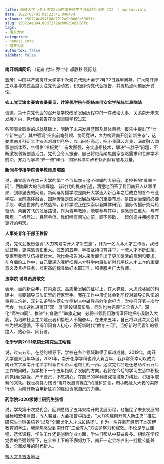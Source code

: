 ```yaml
---
title: 南开大学->第十次党代会在南开师生中引起热烈反响（二） | nankai.info
date: 2022-03-03 01:22:41.040474
urlname: e50724e894108d7272a9b00d8e5063fc
slug: e50724e894108d7272a9b00d8e5063fc
tags: 
- 南开大学
categories:
- nankai.info
- 南开大学
authorbox: false
sidebar: false
---
```

**南开新闻网讯** （记者 付坤 乔仁铭 郝静秋 聂际慈

蓝芳）中国共产党南开大学第十次党员代表大会于2月22日胜利闭幕。广大南开师生以各种方式高度关注党代会动态，积极评价党代会报告，并就热点问题展开讨论。

**农工党天津市委会市委委员、计算机学院与网络空间安全学院院长袁晓洁**

谈道，第十次党代会的召开是学校改革发展历程中的一件政治大事，关系南开未来发展方向，党代会报告在全面回顾学校过去
<!--more-->
各项事业取得的成就基础上，明确了未来发展蓝图及具体目标。报告中提出了“七个新生态”，其中强调“突出前瞻引领、协同竞进，大力构建南开创新新生态”，这要求南开科研工作者面对激烈竞争，应当目标高远，把小我融入大我，深度融入国家创新体系，坐得住“冷板凳”，奋发图强，夯实底层技术，解决“卡脖子”问题，不断激发创新创造活力。党代会令人振奋，自己将继续聚焦国家战略需求和世界学术前沿，努力为学校“双一流”建设、国家科技进步积极贡献智慧与力量。

**新闻与传播学院青年教师周培源**

说，非常高兴在南开大学的第二个百年加入这个温暖的大家庭。老校长的“爱国三问”、西南联大的苦难辉煌、新时代的挑战机遇，清楚地回答了我们南开人从哪里来、到哪里去的问题。新闻与传播学院是南开大学迈入新百年之后成立的首个专业学院。当前媒体融合、国际传播是国家发展战略中的重要布局，是国家治理的必要手段、联通世界的必然选择。新传学院正在探索以新媒体研究、国际传播研究两轮驱动、两翼齐飞的发展路径，作为青年教师，能够参与其中，深感责任重大、与有荣焉。千帆竞过，百舸争流，我们唯有目光向前，脚不停歇，一起创造并拥抱南开更好的明天。

**人事处青年干部王轶智**

说，党代会报告强调“大力构建南开人才新生态”，作为一名人事人才工作者，我倍受鼓舞，更深感责任重大。过去的五年，学校坚持引育并举，一流人才不断汇聚、专家型教师队伍持续壮大。党代会报告对未来发展作出了更加清晰的规划和要求，在今后的工作中，自己要深入理解把握人才科学内涵和新时代学校人才工作的重要意义及目标任务，以更高的标准做好本职工作，积极服务广大教师。

**法学院** **辅导员周敬文**

表示，面向新百年，在内涵式、高质量发展的征程上，在大党建、大思政格局的构建中，需要辅导员队伍里的行家里手。我在工作中深切体会到学校对辅导员队伍的重视与培养，深刻认识到在落实立德树人中辅导员的使命担当。学校召开第十次党代会，为加速推进南开“双一流”建设谋篇布局，同时也为完善“三全育人”、深化“师生四同”、推进“五育融合”举旗定向，必将带领我们激情满怀地把小我融入大我，为培养社会主义建设者和接班人不懈奋斗。在未来五年，自己将以此次大会精神为根本遵循，不断叩问育人初心，答好新时代“教育三问”，当好新时代青年的领路人、贴心伴、同行者。

**化学学院2021级硕士研究生王皓程**

说，过去五年，在党的领导下，学校在各个领域取得了卓越成就。2019年，南开大学迎来百年华诞，2021年，南开化学学科也跨入新百年，我非常荣幸可以成为南开大学和南开化学学科新百年奋斗道路上的一员。这次党代会是在总结过去五年工作的同时，为学校下一个五年指明了发展的方向。我将在今后的学习生活中积极向党组织靠拢，严于律己，不忘初心，在自己的学科研究领域努力耕耘，积极争取新的突破。我也将努力践行“南开发展有我在”的铿锵誓言，用小我融入大我的实际行动，为南开新百年新征程的建设贡献自己的力量。

**药学院2020级博士研究生张恒**

说，学校第十次党代会，回顾总结了五年来南开的发展历程，也描绘了未来发展的目标和宏伟蓝图，令人瞩目。大会报告中指出，“大力构建南开育人新生态”“推进研究生全链条培养”以及“全面优化人才成长路径”。作为一名在南开经历了本硕博教育的学生，我能够感受到南开在“三全育人”方面的努力和成效。不论是专业课程、选修课程、学生工作还是创新创业方面，学生们都从中获益良多。相信在学校党委的坚强领导下，在全校上下的不懈努力下，南开一定会培养出一批批公能兼备、全面发展的时代新人。



[转入文章首发地址](http://news.nankai.edu.cn/ywsd/system/2022/02/23/030050367.shtml)